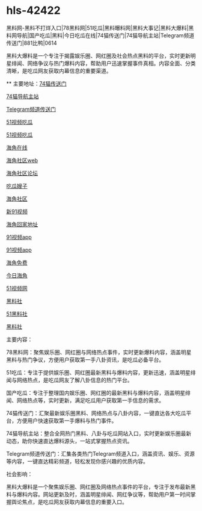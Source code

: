 # hls-42422
黑料网-黑料不打烊入口|78黑料网|51吃瓜|黑料曝料网|黑料大事记|黑料大爆料|黑料网导航|国产吃瓜|黑料|今日吃瓜在线|74猫传送门|74猫导航主站|Telegram频道传送门|881比鸭|0614

黑料大爆料是一个专注于揭露娱乐圈、网红圈及社会热点黑料的平台，实时更新明星绯闻、网络争议与热门爆料内容，帮助用户迅速掌握事件真相。内容全面、分类清晰，是吃瓜网友获取内幕信息的重要渠道。

** 主要地址：<a href="https://74mao.com/">74猫传送门</a>

<a href="https://74mao.com/">74猫导航主站</a>

<a href="https://74mao.com/">Telegram频道传送门</a>

<a href="https://hj-309.pages.dev/">51视频吃瓜</a>

<a href="https://hj-310.pages.dev/">51视频吃瓜</a>

<a href="https://hj-335.pages.dev/">海角在线</a>

<a href="https://hj-337.pages.dev/">海角社区web</a>

<a href="https://hj-342.pages.dev/">海角社区论坛</a>

<a href="https://hj-344.pages.dev/">吃瓜嫂子</a>

<a href="https://hj-348.pages.dev/">海角社区</a>

<a href="https://hj-356.pages.dev/">新91视频</a>

<a href="https://hj-161.pages.dev/">海角回家地址</a>

<a href="https://hj-162.pages.dev/">91视频app</a>

<a href="https://hj-382.pages.dev/">91视频app</a>

<a href="https://hj-433.pages.dev/">海角免费</a>

<a href="https://hj-454.pages.dev/">今日海角</a>

<a href="https://hj-482.pages.dev/">51视频网</a>

<a href="https://hls-15.pages.dev/">黑料社</a>

<a href="https://hls-17.pages.dev/">51黑料社</a>

<a href="https://hls-19.pages.dev/">黑料社</a>

主要内容：

78黑料网：聚焦娱乐圈、网红圈与网络热点事件，实时更新爆料内容，涵盖明星黑料与热门争议，方便用户获取第一手八卦资讯，是吃瓜必备平台。

51吃瓜：专注于提供娱乐圈、网红圈最新黑料与爆料内容，更新迅速，涵盖明星绯闻与网络热点，是吃瓜网友了解八卦信息的热门平台。

国产吃瓜：专注于整理国内娱乐圈、网红圈的最新黑料与爆料内容，涵盖明星绯闻、网络热点等，实时更新，满足吃瓜用户获取第一手信息的需求。

74猫传送门：汇聚最新娱乐圈黑料、网络热点与八卦内容，一键直达各大吃瓜平台，方便用户快速获取第一手爆料与热门事件。

74猫导航主站：整合全网热门黑料、八卦与吃瓜网站入口，实时更新娱乐圈最新动态，助你快速直达爆料源头，一站式掌握热点资讯。

Telegram频道传送门：汇集各类热门Telegram频道入口，涵盖资讯、娱乐、资源等内容，一键直达精彩频道，轻松发现你感兴趣的优质内容。

社会影响：

黑料大爆料是一个聚焦娱乐圈、网红圈及网络热点事件的平台，专注于发布最新黑料与爆料内容。网站更新及时，涵盖明星绯闻、网红争议等，帮助用户第一时间掌握舆论焦点，是吃瓜网友获取内幕信息的重要入口。
